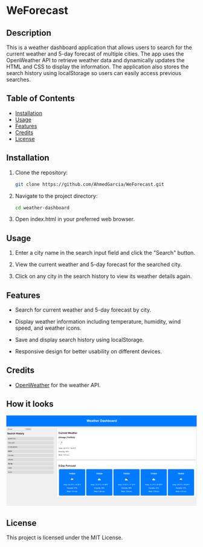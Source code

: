 # WeForecast

## Description

This is a weather dashboard application that allows users to search for the current weather and 5-day forecast of multiple cities. The app uses the OpenWeather API to retrieve weather data and dynamically updates the HTML and CSS to display the information. The application also stores the search history using localStorage so users can easily access previous searches.

## Table of Contents

- [Installation](#installation)
- [Usage](#usage)
- [Features](#features)
- [Credits](#credits)
- [License](#license)

## Installation

1. Clone the repository:

   ```bash
   git clone https://github.com/AhmedGarcia/WeForecast.git
   ```

2. Navigate to the project directory:

   ```bash
   cd weather-dashboard
   ```

3. Open index.html in your preferred web browser.

## Usage

1. Enter a city name in the search input field and click the "Search" button.

2. View the current weather and 5-day forecast for the searched city.

3. Click on any city in the search history to view its weather details again.

## Features

* Search for current weather and 5-day forecast by city.

* Display weather information including temperature, humidity, wind speed, and weather icons.

* Save and display search history using localStorage.

* Responsive design for better usability on different devices.

## Credits

* [OpenWeather](https://openweathermap.org/) for the weather API.

## How it looks

![a screenshot of the app after a city search for chicago. we can also see the previous searches in search history](./assets/images/Screenshot%202024-07-04%20163035.png)

## License

This project is licensed under the MIT License.

